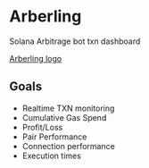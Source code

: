 # Arberling
Solana Arbitrage bot txn dashboard

[Arberling logo](https://i.imgur.com/866mdD8.png)

## Goals
- Realtime TXN monitoring
- Cumulative Gas Spend
- Profit/Loss
- Pair Performance
- Connection performance
- Execution times
